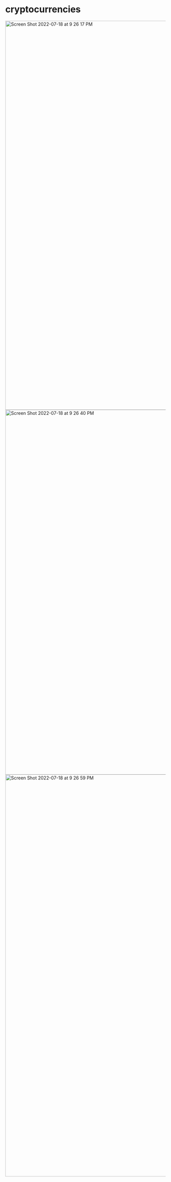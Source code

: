 # cryptocurrencies






<img width="1221" alt="Screen Shot 2022-07-18 at 9 26 17 PM" src="https://user-images.githubusercontent.com/100106554/179646285-f066b971-996a-4a3e-9cce-f44eba64f51c.png">







<img width="1145" alt="Screen Shot 2022-07-18 at 9 26 40 PM" src="https://user-images.githubusercontent.com/100106554/179646313-e26f8646-6e45-44d2-90e2-a9f9683f2dad.png">



<img width="1262" alt="Screen Shot 2022-07-18 at 9 26 59 PM" src="https://user-images.githubusercontent.com/100106554/179646321-792ecbc0-6239-4309-863e-e270da160da4.png">
